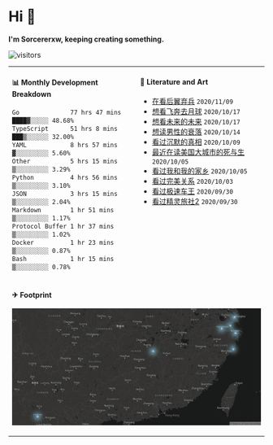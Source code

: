 # Hi 👋

**I'm Sorcererxw, keeping creating something.**

![visitors](https://visitor-badge.glitch.me/badge?page_id=sorcererxw.sorcererx)

<table width="800px">
<tr>
<td valign="top" width="50%">

#### 📊 Monthly Development Breakdown

<!--START_SECTION:waka-->
```text
Go              77 hrs 47 mins ████▓░░░░░ 48.68%
TypeScript      51 hrs 8 mins  ███▒░░░░░░ 32.00%
YAML            8 hrs 57 mins  ▓░░░░░░░░░ 5.60%
Other           5 hrs 15 mins  ▒░░░░░░░░░ 3.29%
Python          4 hrs 56 mins  ▒░░░░░░░░░ 3.10%
JSON            3 hrs 15 mins  ▒░░░░░░░░░ 2.04%
Markdown        1 hr 51 mins   ▒░░░░░░░░░ 1.17%
Protocol Buffer 1 hr 37 mins   ▒░░░░░░░░░ 1.02%
Docker          1 hr 23 mins   ▒░░░░░░░░░ 0.87%
Bash            1 hr 15 mins   ▒░░░░░░░░░ 0.78%
```
<!--END_SECTION:waka-->

<td valign="top" width="50%">

#### 💃 Literature and Art

<!--START_SECTION:douban-->
* [在看后翼弃兵](http://movie.douban.com/subject/32579283/) <code>2020/11/09</code>
* [想看飞奔去月球](http://movie.douban.com/subject/30141681/) <code>2020/10/17</code>
* [想看未来的未来](http://movie.douban.com/subject/27045615/) <code>2020/10/17</code>
* [想读男性的衰落](https://book.douban.com/subject/35016930/) <code>2020/10/14</code>
* [看过沉默的真相](http://movie.douban.com/subject/33447642/) <code>2020/10/09</code>
* [最近在读美国大城市的死与生](https://book.douban.com/subject/34907883/) <code>2020/10/05</code>
* [看过我和我的家乡](http://movie.douban.com/subject/35051512/) <code>2020/10/05</code>
* [看过完美关系](http://movie.douban.com/subject/30221758/) <code>2020/10/03</code>
* [看过极速车王](http://movie.douban.com/subject/6538866/) <code>2020/09/30</code>
* [看过精灵旅社2](http://movie.douban.com/subject/21327493/) <code>2020/09/30</code>

<!--END_SECTION:douban-->

</td>
</tr>
<tr>
<td colspan="2">

#### ✈ Footprint

![footprint](./footprint.png)

</td>
</tr>
</table>


